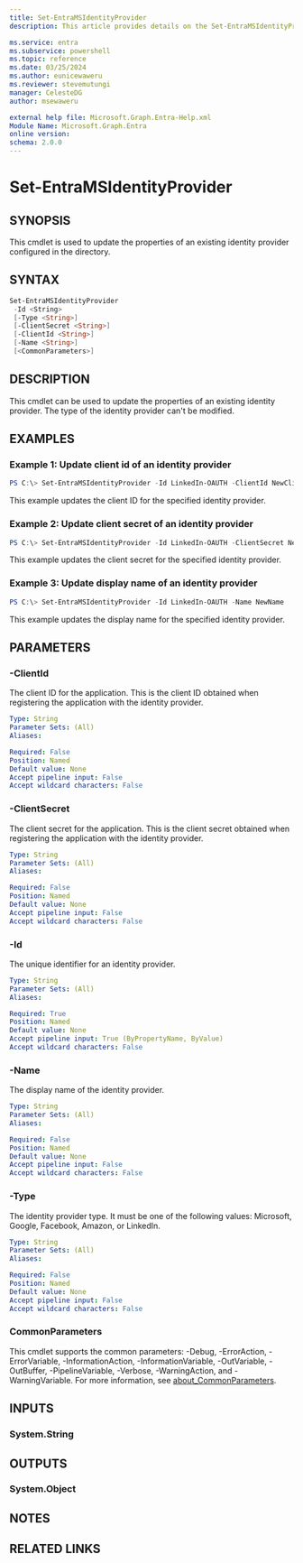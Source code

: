 ```yaml
---
title: Set-EntraMSIdentityProvider
description: This article provides details on the Set-EntraMSIdentityProvider command.

ms.service: entra
ms.subservice: powershell
ms.topic: reference
ms.date: 03/25/2024
ms.author: eunicewaweru
ms.reviewer: stevemutungi
manager: CelesteDG
author: msewaweru

external help file: Microsoft.Graph.Entra-Help.xml
Module Name: Microsoft.Graph.Entra
online version:
schema: 2.0.0
---
```


# Set-EntraMSIdentityProvider

## SYNOPSIS
This cmdlet is used to update the properties of an existing identity provider configured in the directory.

## SYNTAX

```powershell
Set-EntraMSIdentityProvider 
 -Id <String> 
 [-Type <String>] 
 [-ClientSecret <String>] 
 [-ClientId <String>]
 [-Name <String>] 
 [<CommonParameters>]
```

## DESCRIPTION
This cmdlet can be used to update the properties of an existing identity provider.
The type of the identity provider can't be modified.

## EXAMPLES

### Example 1: Update client id of an identity provider
```powershell
PS C:\> Set-EntraMSIdentityProvider -Id LinkedIn-OAUTH -ClientId NewClientId
```

This example updates the client ID for the specified identity provider.

### Example 2: Update client secret of an identity provider
```powershell
PS C:\> Set-EntraMSIdentityProvider -Id LinkedIn-OAUTH -ClientSecret NewClientSecret
```

This example updates the client secret for the specified identity provider.

### Example 3: Update display name of an identity provider
```powershell
PS C:\> Set-EntraMSIdentityProvider -Id LinkedIn-OAUTH -Name NewName
```

This example updates the display name for the specified identity provider.

## PARAMETERS

### -ClientId
The client ID for the application.
This is the client ID obtained when registering the application with the identity provider.

```yaml
Type: String
Parameter Sets: (All)
Aliases:

Required: False
Position: Named
Default value: None
Accept pipeline input: False
Accept wildcard characters: False
```

### -ClientSecret
The client secret for the application.
This is the client secret obtained when registering the application with the identity provider.

```yaml
Type: String
Parameter Sets: (All)
Aliases:

Required: False
Position: Named
Default value: None
Accept pipeline input: False
Accept wildcard characters: False
```

### -Id
The unique identifier for an identity provider.

```yaml
Type: String
Parameter Sets: (All)
Aliases:

Required: True
Position: Named
Default value: None
Accept pipeline input: True (ByPropertyName, ByValue)
Accept wildcard characters: False
```

### -Name
The display name of the identity provider.

```yaml
Type: String
Parameter Sets: (All)
Aliases:

Required: False
Position: Named
Default value: None
Accept pipeline input: False
Accept wildcard characters: False
```

### -Type
The identity provider type. It must be one of the following values: Microsoft, Google, Facebook, Amazon, or LinkedIn.

```yaml
Type: String
Parameter Sets: (All)
Aliases:

Required: False
Position: Named
Default value: None
Accept pipeline input: False
Accept wildcard characters: False
```

### CommonParameters
This cmdlet supports the common parameters: -Debug, -ErrorAction, -ErrorVariable, -InformationAction, -InformationVariable, -OutVariable, -OutBuffer, -PipelineVariable, -Verbose, -WarningAction, and -WarningVariable. For more information, see [about_CommonParameters](https://go.microsoft.com/fwlink/?LinkID=113216).

## INPUTS

### System.String
## OUTPUTS

### System.Object
## NOTES

## RELATED LINKS
